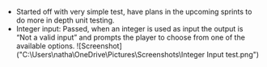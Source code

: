 
 - Started off with very simple test, have plans in the upcoming sprints to do more in depth unit testing. 
 - Integer input: Passed, when an integer is used as input the output is “Not a valid input” and prompts the player to choose from one of the available options. 
 ![Screenshot]("C:\Users\natha\OneDrive\Pictures\Screenshots\Integer Input test.png")
